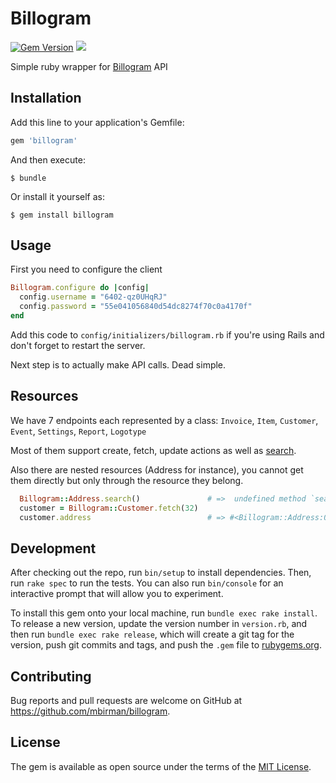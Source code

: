 # Billogram
[![Gem Version](https://badge.fury.io/rb/billogram.svg)](https://badge.fury.io/rb/billogram) ![](https://github.com/mbirman/billogram/workflows/Test/badge.svg)

Simple ruby wrapper for [Billogram](https://billogram.com) API

## Installation

Add this line to your application's Gemfile:

```ruby
gem 'billogram'
```

And then execute:

    $ bundle

Or install it yourself as:

    $ gem install billogram

## Usage

First you need to configure the client

```ruby
Billogram.configure do |config|
  config.username = "6402-qz0UHqRJ"
  config.password = "55e041056840d54dc8274f70c0a4170f"
end
```

Add this code to `config/initializers/billogram.rb` if you're using Rails and don't forget to restart the server.

Next step is to actually make API calls. Dead simple.

## Resources

We have 7 endpoints each represented by a class: `Invoice`, `Item`, `Customer`, `Event`, `Settings`, `Report`, `Logotype`

Most of them support create, fetch, update actions as well as [search](https://billogram.com/api/documentation#object_search_parameters).

Also there are nested resources (Address for instance), you cannot get them directly but only through the resource they belong.

```ruby
  Billogram::Address.search()               # =>  undefined method `search' for Billogram::Address:Class
  customer = Billogram::Customer.fetch(32)
  customer.address                          # => #<Billogram::Address:0x007f9aebafd358>
````

## Development

After checking out the repo, run `bin/setup` to install dependencies. Then, run `rake spec` to run the tests. You can also run `bin/console` for an interactive prompt that will allow you to experiment.

To install this gem onto your local machine, run `bundle exec rake install`. To release a new version, update the version number in `version.rb`, and then run `bundle exec rake release`, which will create a git tag for the version, push git commits and tags, and push the `.gem` file to [rubygems.org](https://rubygems.org).

## Contributing

Bug reports and pull requests are welcome on GitHub at https://github.com/mbirman/billogram.


## License

The gem is available as open source under the terms of the [MIT License](http://opensource.org/licenses/MIT).
